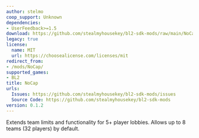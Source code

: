 ```yaml
---
author: stelmo
coop_support: Unknown
dependencies:
- UserFeedback>=1.5
download: https://github.com/stealmyhousekey/bl2-sdk-mods/raw/main/NoCap/NoCap.zip
legacy: true
license:
  name: MIT
  url: https://choosealicense.com/licenses/mit
redirect_from:
- /mods/NoCap/
supported_games:
- BL2
title: NoCap
urls:
  Issues: https://github.com/stealmyhousekey/bl2-sdk-mods/issues
  Source Code: https://github.com/stealmyhousekey/bl2-sdk-mods
version: 0.1.2
---
```

Extends team limits and functionality for 5+ player lobbies.
Allows up to 8 teams (32 players) by default.